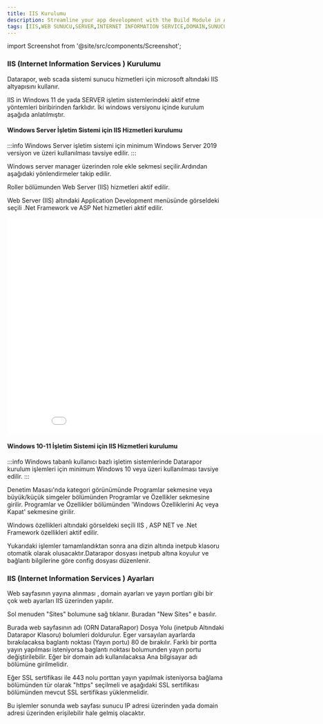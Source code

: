 ```yaml
---
title: IIS Kurulumu
description: Streamline your app development with the Build Module in Appcircle, offering automated builds for iOS and Android platforms.
tags: [IIS,WEB SUNUCU,SERVER,INTERNET INFORMATION SERVICE,DOMAIN,SUNUCU]
---
```


 
import Screenshot from '@site/src/components/Screenshot';

### IIS (Internet Information Services ) Kurulumu

Datarapor, web scada sistemi sunucu hizmetleri için microsoft altındaki IIS altyapısını kullanır.


IIS in Windows 11 de yada SERVER işletim sistemlerindeki aktif etme yöntemleri biribirinden farklıdır.
İki windows versiyonu içinde kurulum aşağıda anlatılmıştır.




#### Windows Server İşletim Sistemi için IIS Hizmetleri kurulumu

:::info
Windows Server işletim sistemi için minimum Windows Server 2019 versiyon ve üzeri kullanılması tavsiye edilir.
:::

Windows server manager üzerinden role ekle sekmesi seçilir.Ardından aşağıdaki yönlendirmeler takip edilir.

<Screenshot url='/img/web7.png' />



<Screenshot url='/img/web8.png' />


Roller bölümunden Web Server (IIS) hizmetleri aktif edilir.


<Screenshot url='/img/web9.png' />

Web Server (IIS) altındaki Application Development menüsünde görseldeki seçili .Net Framework ve ASP Net hizmetleri aktif edilir.



<iframe width="893" height="502" src="/img/iss.mp4" title="datarapor.com" frameborder="0" allow="accelerometer; autoplay; clipboard-write; encrypted-media; gyroscope; picture-in-picture;"  allowfullscreen></iframe>



#### Windows 10-11 İşletim Sistemi için IIS Hizmetleri kurulumu

:::info
Windows tabanlı kullanıcı bazlı işletim sistemlerinde Datarapor kurulum işlemleri için  minimum Windows 10 veya üzeri kullanılması tavsiye edilir.
:::

Denetim Masası'nda kategori görünümünde Programlar sekmesine veya büyük/küçük simgeler bölümünden Programlar ve Özellikler sekmesine girilir. Programlar ve Özellikler bölümünden 'Windows Özelliklerini Aç veya Kapat' sekmesine girilir.





<Screenshot url='/img/web12.png' />



Windows özellikleri altındaki görseldeki seçili  IIS , ASP NET ve .Net Framework özellikleri aktif edilir.

<Screenshot url='/img/web15.png' />


Yukarıdaki işlemler tamamlandıktan sonra ana dizin altında inetpub klasoru otomatik olarak olusacaktır.Datarapor dosyası inetpub altına koyulur ve bağlantı bilgilerine göre config dosyası düzenlenir.



### IIS (Internet Information Services ) Ayarları

Web sayfasının yayına alınması , domain ayarları ve yayın portları gibi bir çok web ayarları IIS üzerinden yapılır.

Sol menuden "Sites" bolumune sağ tıklanır. Buradan "New Sites" e basılır.

<Screenshot url='/img/web21.png' />




<Screenshot url='/img/web22.png' /> 


Burada web sayfasının adı (ORN  DataraRapor) 
Dosya Yolu (inetpub Altındaki Datarapor Klasoru) bolumleri doldurulur.
Eger varsayılan ayarlarda bırakılacaksa baglantı noktası (Yayın portu) 80 de bırakılır.
Farklı bir portta yayın yapılması isteniyorsa baglantı noktası bolumunden yayın portu değiştirilebilir.
Eğer bir domain adı kullanılacaksa Ana bilgisayar adı bölümüne girilmelidir.


<Screenshot url='/img/web20.png' /> 

Eğer SSL sertifikası ile 443 nolu porttan yayın yapılmak isteniyorsa bağlama bölümünden tür olarak "https" seçilmeli ve aşağıdaki SSL sertifikası bölümünden mevcut SSL sertifikası yüklenmelidir.



Bu işlemler sonunda web sayfası sunucu IP adresi üzerinden yada domain adresi üzerinden erişilebilir hale gelmiş olacaktır.




 